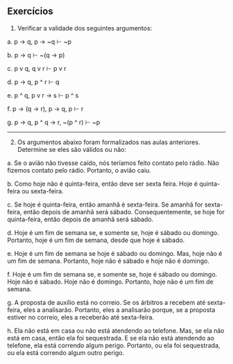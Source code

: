 
## Exercícios

1. Verificar a validade dos seguintes argumentos:

a. p -> q,   p -> ~q   ⊢   ~p

b. p -> q   ⊢   ~(q -> p)

c. p v q,   q v r   ⊢   p v r

d. p -> q,   p ^ r    ⊢    q

e. p ^ q,   p v r -> s    ⊢   p ^ s

f. p -> (q -> r),   p -> q,    p    ⊢   r

g. p -> q,   p ^ q -> r,   ~(p ^ r)   ⊢   ~p
___
2. Os argumentos abaixo foram formalizados nas aulas anteriores. Determine se eles são válidos ou não:

a. Se o avião não tivesse caído, nós teríamos feito contato pelo rádio. Não fizemos contato pelo rádio. Portanto, o avião caiu.

b. Como hoje não é quinta-feira, então deve ser sexta feira. Hoje é quinta-feira ou sexta-feira.

c. Se hoje é quinta-feira, então amanhã é sexta-feira. Se amanhã for sexta-feira, então depois de amanhã será sábado. Consequentemente, se hoje for quinta-feira, então depois de amanhã será sábado.

d. Hoje é um fim de semana se, e somente se, hoje é sábado ou domingo. Portanto, hoje é um fim de semana, desde que hoje é sábado.

e. Hoje é um fim de semana se hoje é sábado ou domingo. Mas, hoje não é um fim de semana. Portanto, hoje não é sábado e hoje não é domingo.

f. Hoje é um fim de semana se, e somente se, hoje é sábado ou domingo. Hoje não é sábado. Hoje não é domingo. Portanto, hoje não é um fim de semana.

g. A proposta de auxílio está no correio. Se os árbitros a recebem até sexta-feira, eles a analisarão. Portanto, eles a analisarão porque, se a proposta estiver no correio, eles a receberão até sexta-feira.

h. Ela não está em casa ou não está atendendo ao telefone. Mas, se ela não está em casa, então ela foi sequestrada. E se ela não está atendendo ao telefone, ela está correndo algum perigo. Portanto, ou ela foi sequestrada, ou ela está correndo algum outro perigo.
